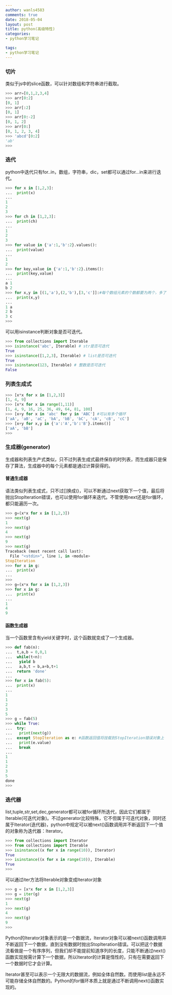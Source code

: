 ```yaml
---
author: wanls4583
comments: true
date: 2018-05-04
layout: post
title: python(高级特性)
categories:
- python学习笔记

tags:
- python学习笔记
---
```


### 切片

类似于js中的slice函数，可以针对数组和字符串进行截取。

```python
>>> arr=[0,1,2,3,4]
>>> arr[0:2]
[0, 1]
>>> arr[:2]
[0, 1]
>>> arr[0:-2]
[0, 1, 2]
>>> arr[0:]
[0, 1, 2, 3, 4]
>>> 'abcd'[0:2]
'ab'
>>>
```

### 迭代

python中迭代只有for..in，数组，字符串，dic，set都可以通过for...in来进行迭代。

```python
>>> for x in [1,2,3]:
...  print(x)
...
1
2
3
>>> for ch in [1,2,3]:
...  print(ch)
...
1
2
3
>>> for value in {'a':1,'b':2}.values():
...  print(value)
...
1
2
>>> for key,value in {'a':1,'b':2}.items():
...  print(key,value)
...
a 1
b 2
>>> for x,y in [(1,'a'),(2,'b'),[3,'c']]:#每个数组元素的个数都要为两个，多了或少了都不行
...  print(x,y)
...
1 a
2 b
3 c
>>>
```

可以用isinstance判断对象是否可迭代。

```python
>>> from collections import Iterable
>>> isinstance('abc', Iterable) # str是否可迭代
True
>>> isinstance([1,2,3], Iterable) # list是否可迭代
True
>>> isinstance(123, Iterable) # 整数是否可迭代
False
```

### 列表生成式

```python
>>> [x*x for x in [1,2,3]]
[1, 4, 9]
>>> [x*x for x in range(1,11)]
[1, 4, 9, 16, 25, 36, 49, 64, 81, 100]
>>> [x+y for x in 'abc' for y in 'ABC'] #可以有多个循环
['aA', 'aB', 'aC', 'bA', 'bB', 'bC', 'cA', 'cB', 'cC']
>>> [x+y for x,y in {'a':'A','b':'B'}.items()]
['aA', 'bB']
>>>
```

### 生成器(generator)

生成器和列表生产式类似，只不过列表生成式最终保存的时列表，而生成器只是保存了算法，生成器中的每个元素都是通过计算获得的。

#### 普通生成器

语法类似列表生成式，只不过[]换成()，可以不断通过next获取下一个值，最后将抛出StopIteration错误，也可以使用for循环来迭代。不管使用next还是for循环，都只能遍历一次。

```python
>>> g=(x*x for x in [1,2,3])
>>> next(g)
1
>>> next(g)
4
>>> next(g)
9
>>> next(g)
Traceback (most recent call last):
  File "<stdin>", line 1, in <module>
StopIteration
>>> for x in g:
...  print(x)
...
>>>
>>> g=(x*x for x in [1,2,3])
>>> for x in g:
...  print(x)
...
1
4
9
```

#### 函数生成器

当一个函数里含有yield关键字时，这个函数就变成了一个生成器。

```python
>>> def fab(n):
...  t,a,b = 0,0,1
...  while(t<n):
...   yield b
...   a,b,t = b,a+b,t+1
...  return 'done'
...
>>> for x in fab(5):
...  print(x)
...
1
1
2
3
5
>>> g = fab(5)
>>> while True:
...  try:
...   print(next(g))
...  except StopIteration as e: #函数返回值将挂载到StopIteration错误对象上
...   print(e.value)
...   break
...
1
1
2
3
5
done
>>>
```

### 迭代器

list,tuple,str,set,dec,generator都可以被for循环所迭代，因此它们都属于Iterable(可迭代对象)。不过generator比较特殊，它不但属于可迭代对象，同时还属于Iterator(迭代器)，python中规定可以被next()函数调用并不断返回下一个值的对象称为迭代器：Iterator。

```python
>>> from collections import Iterator
>>> from collections import Iterable
>>> isinstance((x for x in range(10)), Iterator)
True
>>> isinstance((x for x in range(10)), Iterable)
True
>>>
```

可以通过iter方法将Iterable对象变成Iterator对象

```python
>>> g = [x*x for x in [1,2,3]]
>>> g = iter(g)
>>> next(g)
1
>>> next(g)
4
>>> next(g)
9
>>>
```

Python的Iterator对象表示的是一个数据流，Iterator对象可以被next()函数调用并不断返回下一个数据，直到没有数据时抛出StopIteration错误。可以把这个数据流看做是一个有序序列，但我们却不能提前知道序列的长度，只能不断通过next()函数实现按需计算下一个数据，所以Iterator的计算是惰性的，只有在需要返回下一个数据时它才会计算。

Iterator甚至可以表示一个无限大的数据流，例如全体自然数。而使用list是永远不可能存储全体自然数的。Python的for循环本质上就是通过不断调用next()函数实现的。